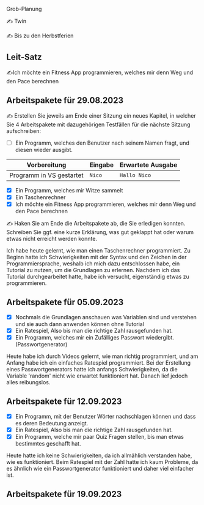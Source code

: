 Grob-Planung

✍️ Twin

✍️ Bis zu den Herbstferien

## Leit-Satz

✍️Ich möchte ein Fitness App programmieren, welches mir denn Weg und den Pace berechnen

## Arbeitspakete für 29.08.2023

✍️ Erstellen Sie jeweils am Ende einer Sitzung ein neues Kapitel, in welcher Sie 4 Arbeitspakete mit dazugehörigen Testfällen für die nächste Sitzung aufschreiben:

- [ ] Ein Programm, welches den Benutzer nach seinem Namen fragt, und diesen wieder ausgibt.

| Vorbereitung | Eingabe | Erwartete Ausgabe |
| --- | --- | --- |
| Programm in VS gestartet | `Nico` | `Hallo Nico` |

- [x] Ein Programm, welches mir Witze sammelt
- [x] Ein Taschenrechner
- [x] Ich möchte ein Fitness App programmieren, welches mir denn Weg und den Pace berechnen

✍️ Haken Sie am Ende die Arbeitspakete ab, die Sie erledigen konnten. Schreiben Sie ggf. eine kurze Erklärung, was gut geklappt hat oder warum etwas nicht erreicht werden konnte.

Ich habe heute gelernt, wie man einen Taschenrechner programmiert. Zu Beginn hatte ich Schwierigkeiten mit der Syntax und den Zeichen in der Programmiersprache, weshalb ich mich dazu entschlossen habe, ein Tutorial zu nutzen, um die Grundlagen zu erlernen. Nachdem ich das Tutorial durchgearbeitet hatte, habe ich versucht, eigenständig etwas zu programmieren.

## Arbeitspakete für 05.09.2023

- [x] Nochmals die Grundlagen anschauen was Variablen sind und verstehen und sie auch dann anwenden können ohne Tutorial
- [x] Ein Ratespiel, Also bis man die richtige Zahl rausgefunden hat.
- [x] Ein Programm, welches mir ein Zufälliges Passwort wiedergibt.(Passwortgenerator)

Heute habe ich durch Videos gelernt, wie man richtig programmiert, und am Anfang habe ich ein einfaches Ratespiel programmiert. Bei der Erstellung eines Passwortgenerators hatte ich anfangs Schwierigkeiten, da die Variable 'random' nicht wie erwartet funktioniert hat. Danach lief jedoch alles reibungslos.

## Arbeitspakete für 12.09.2023 

- [x] Ein Programm, mit der Benutzer Wörter nachschlagen können und dass es deren Bedeutung anzeigt.
- [x] Ein Ratespiel, Also bis man die richtige Zahl rausgefunden hat.
- [x] Ein Programm, welche mir paar Quiz Fragen stellen, bis man etwas bestimmtes geschafft hat.

Heute hatte ich keine Schwierigkeiten, da ich allmählich verstanden habe, wie es funktioniert. Beim Ratespiel mit der Zahl hatte ich kaum Probleme, da es ähnlich wie ein Passwortgenerator funktioniert und daher viel einfacher ist.

## Arbeitspakete für 19.09.2023 
